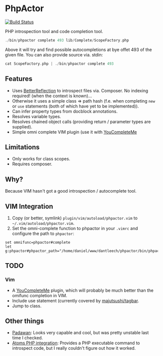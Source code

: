 PhpActor
========

[![Build Status](https://travis-ci.org/dantleech/phpactor.svg?branch=master)](https://travis-ci.org/dantleech/phpactor)

PHP introspection tool and code completion tool.

```php
./bin/phpactor complete 493 lib/Complete/ScopeFactory.php
```

Above it will try and find possible autocompletions at bye offet 493 of the
given file. You can also provide source via. stdin:

```php
cat ScopeFactory.php | ./bin/phpactor complete 493
```

Features
--------

- Uses [BetterReflection](https://github.com/roave/BetterReflection) to
  introspect files via. Composer. No indexing required! (when the context is
  known)...
- Otherwise it uses a simple class => path hash (f.e. when completing `new`
  or `use` statements (both of which have yet to be implemented)).
- Can infer property types from docblock annotations.
- Resolves variable types.
- Resolves chained object calls (providing return / parameter types are supplied).
- Simple omni complete VIM plugin (use it with [YouCompleteMe](https://github.com/Valloric/YouCompleteMe)

Limitations
-----------

- Only works for class scopes.
- Requires composer.

Why?
----

Because VIM hasn't got a good introspection / autocomplete tool.

VIM Integration
---------------

1. Copy (or better, symlink) `plugin/vim/autoload/phpactor.vim` to
`~/.vim/autoload/phpactor.vim`.
2. Set the omni-complete function to phpactor in your `.vimrc` and configure
   the path to `phpactor`: 

```
set omnifunc=phpactor#complete
let g:phpactor#phpactor_path="/home/daniel/www/dantleech/phpactor/bin/phpactor"
```

TODO
----

### Vim

- A [YouCompleteMe](https://github.com/Valloric/YouCompleteMe) plugin, which
  will probably be much better than the omifunc completion in VIM.
- Include use statement (currently covered by
  [majutsushi/tagbar](https://github.com/majutsushi/tagbar').
- Jump to class.

Other things
------------

- [Padawan](https://github.com/mkusher/padawan.vim): Looks very capable and
  cool, but was pretty unstable last time I checked.
- [Atoms PHP integration](https://github.com/php-integrator/atom-base):
  Provides a PHP executable command to introspect code, but I really couldn't
  figure out how it worked.
